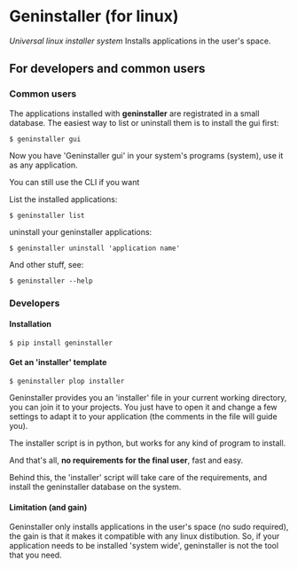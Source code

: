 # Geninstaller (for linux)

_Universal linux installer system_
Installs applications in the user's space.


## For developers and common users

### Common users
The applications installed with __geninstaller__ are registrated in a small database.
The easiest way to list or uninstall them is to install the gui first:
```
$ geninstaller gui
```
Now you have 'Geninstaller gui' in your system's programs (system), use it as any application.

You can still use the CLI if you want

List the installed applications:

```
$ geninstaller list
```
uninstall your geninstaller applications:
```
$ geninstaller uninstall 'application name'
```
And other stuff, see:
```
$ geninstaller --help
```

### Developers

#### Installation
```
$ pip install geninstaller
```

#### Get an 'installer' template
```
$ geninstaller plop installer
```
Geninstaller provides you an 'installer' file in your current working directory, you can join it to your projects. You just have to open it and change a few settings to adapt it to your application (the comments in the file will guide you).

The installer script is in python, but works for any kind of program to install.

And that's all, __no requirements for the final user__, fast and easy.

Behind this, the 'installer' script will take care of the requirements, and install the geninstaller database on the system.

#### Limitation (and gain)
Geninstaller only installs applications in the user's space (no sudo required), the gain is that it makes it compatible with any linux distibution. So, if your application needs to be installed 'system wide', geninstaller is not the tool that you need.
